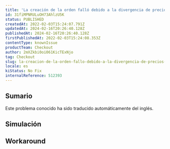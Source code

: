 ```yaml
---
title: 'La creación de la orden falló debido a la divergencia de precios en la capa de cumplimiento'
id: 31fiMPNRULuOH73AhlzU5K
status: PUBLISHED
createdAt: 2022-02-03T15:24:07.791Z
updatedAt: 2024-02-16T20:26:40.128Z
publishedAt: 2024-02-16T20:26:40.128Z
firstPublishedAt: 2022-02-03T15:24:08.353Z
contentType: knownIssue
productTeam: Checkout
author: 2mXZkbi0oi061KicTExNjo
tag: Checkout
slug: la-creacion-de-la-orden-fallo-debido-a-la-divergencia-de-precios-en-la-capa-de-cumplimiento
locale: es
kiStatus: No Fix
internalReference: 512393
---
```


## Sumario

<div class="alert alert-info">
  <p>Este problema conocido ha sido traducido automáticamente del inglés.</p>
</div>



## Simulación



## Workaround



